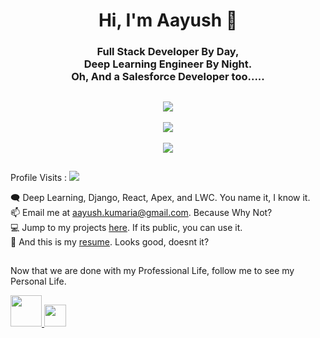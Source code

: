 <p style="text-align: center;">
	<h1 align="center"> Hi, I'm Aayush 👋 </h1>
</p>
	<h3 align="center" >
	    Full Stack Developer By Day, 
	    <br/>
	    Deep Learning Engineer By Night.
	    <br/>
	    Oh, And a Salesforce Developer too.....
	<h3/>
</p>

## 

<div align="center">
<a href="https://github.com/AayushK11/">
  <img align="center" src="https://github-readme-stats.vercel.app/api?username=AayushK11&count_private=true&theme=midnight-purple" />
</a>
	<br/><br/>
<a href="https://github.com/AayushK11/">
  <img align="center" src="https://github-readme-streak-stats.herokuapp.com/?user=AayushK11&theme=dark" />
</a>	
	<br/><br/>
<a href="https://github.com/AayushK11/">
  <img align="center" src="https://activity-graph.herokuapp.com/graph?username=AayushK11&theme=react-dark" />
</a>
</div>

##

Profile Visits  : ![](https://komarev.com/ghpvc/?username=AayushK11&color=green)

🗨️ Deep Learning, Django, React, Apex, and LWC. You name it, I know it.<br/>
📫 Email me at [aayush.kumaria@gmail.com](mailto:aayush.kumaria@gmail.com@gmail.com). Because Why Not?<br/>
💻 Jump to my projects [here](https://github.com/AayushK11?tab=repositories). If its public, you can use it.<br/>
📓 And this is my [resume](https://drive.google.com/file/d/1z1htuorjwu7oxx0eY5hldqgnzL4mVdZB/view?usp=sharing). Looks good, doesnt it?

##

Now that we are done with my Professional Life, follow me to see my Personal Life.
  <br>

<p float="left">
  <a href="https://twitter.com/aayushkumaria11">
    <img src="https://logos-world.net/wp-content/uploads/2020/04/Twitter-Logo.png" width="50">
  </a>
  <a href="https://www.linkedin.com/in/aayushkumaria/">
    <img src="https://upload.wikimedia.org/wikipedia/commons/thumb/c/ca/LinkedIn_logo_initials.png/800px-LinkedIn_logo_initials.png" width="35">
  </a>
</p>
